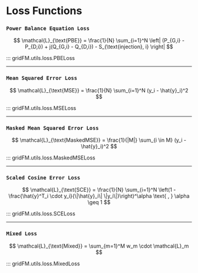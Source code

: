 # Loss Functions

### `Power Balance Equation Loss`
  
$$
\mathcal{L}_{\text{PBE}} = \frac{1}{N} \sum_{i=1}^N \left| (P_{G,i} - P_{D,i}) + j(Q_{G,i} - Q_{D,i}) - S_{\text{injection}, i} \right|
$$

::: gridFM.utils.loss.PBELoss

---

### `Mean Squared Error Loss`

$$
\mathcal{L}_{\text{MSE}} = \frac{1}{N} \sum_{i=1}^N (y_i - \hat{y}_i)^2
$$

::: gridFM.utils.loss.MSELoss

---

### `Masked Mean Squared Error Loss`

$$
\mathcal{L}_{\text{MaskedMSE}} = \frac{1}{|M|} \sum_{i \in M} (y_i - \hat{y}_i)^2
$$

::: gridFM.utils.loss.MaskedMSELoss 

---

### `Scaled Cosine Error Loss`

$$
\mathcal{L}_{\text{SCE}} = \frac{1}{N} \sum_{i=1}^N \left(1 - \frac{\hat{y}^T_i \cdot y_i}{\|\hat{y}_i\| \|y_i\|}\right)^\alpha \text{ , } \alpha \geq 1
$$

::: gridFM.utils.loss.SCELoss

---

### `Mixed Loss`

$$
\mathcal{L}_{\text{Mixed}} = \sum_{m=1}^M w_m \cdot \mathcal{L}_m
$$

::: gridFM.utils.loss.MixedLoss



